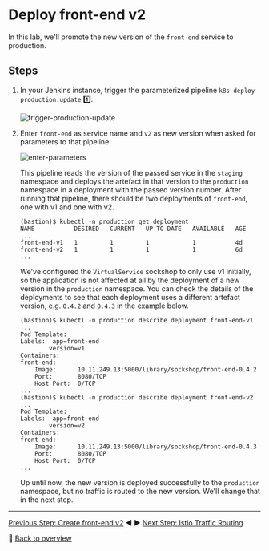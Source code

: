 # Deploy front-end v2

In this lab, we'll promote the new version of the `front-end` service to production.

## Steps

1. In your Jenkins instance, trigger the parameterized pipeline `k8s-deploy-production.update` :one:.

    ![trigger-production-update](../assets/trigger-production-update.png)

2. Enter `front-end` as service name and `v2` as new version when asked for parameters to that pipeline.

    ![enter-parameters](../assets/enter-parameters.png)

    This pipeline reads the version of the passed service in the `staging` namespace and deploys the artefact in that version to the `production` namespace in a deployment with the passed version number. After running that pipeline, there should be two deployments of `front-end`, one with v1 and one with v2.

    ```
    (bastion)$ kubectl -n production get deployment
    NAME           DESIRED   CURRENT   UP-TO-DATE   AVAILABLE   AGE
    ...
    front-end-v1   1         1         1            1           4d
    front-end-v2   1         1         1            1           6d
    ...
    ```

    We've configured the `VirtualService` sockshop to only use v1 initially, so the application is not affected at all by the deployment of a new version in the `production` namespace. You can check the details of the deployments to see that each deployment uses a different artefact version, e.g. `0.4.2` and `0.4.3` in the example below.

    ```
    (bastion)$ kubectl -n production describe deployment front-end-v1
    ...
    Pod Template:
    Labels:  app=front-end
            version=v1
    Containers:
    front-end:
        Image:      10.11.249.13:5000/library/sockshop/front-end-0.4.2
        Port:       8080/TCP
        Host Port:  0/TCP
    ...
    (bastion)$ kubectl -n production describe deployment front-end-v2
    ...
    Pod Template:
    Labels:  app=front-end
            version=v2
    Containers:
    front-end:
        Image:      10.11.249.13:5000/library/sockshop/front-end-0.4.3
        Port:       8080/TCP
        Host Port:  0/TCP
    ...
    ```

    Up until now, the new version is deployed successfully to the `production` namespace, but no traffic is routed to the new version. We'll change that in the next step.
---

[Previous Step: Create front-end v2](../3_Create_front-end_v2) :arrow_backward: :arrow_forward: [Next Step: Istio Traffic Routing](../5_Istio_Traffic_Routing)

:arrow_up_small: [Back to overview](../)

